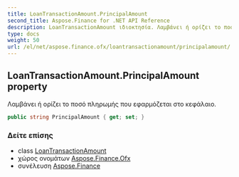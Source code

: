 ```yaml
---
title: LoanTransactionAmount.PrincipalAmount
second_title: Aspose.Finance for .NET API Reference
description: LoanTransactionAmount ιδιοκτησία. Λαμβάνει ή ορίζει το ποσό πληρωμής που εφαρμόζεται στο κεφάλαιο.
type: docs
weight: 50
url: /el/net/aspose.finance.ofx/loantransactionamount/principalamount/
---
```

## LoanTransactionAmount.PrincipalAmount property

Λαμβάνει ή ορίζει το ποσό πληρωμής που εφαρμόζεται στο κεφάλαιο.

```csharp
public string PrincipalAmount { get; set; }
```

### Δείτε επίσης

* class [LoanTransactionAmount](../)
* χώρος ονομάτων [Aspose.Finance.Ofx](../../loantransactionamount/)
* συνέλευση [Aspose.Finance](../../../)


